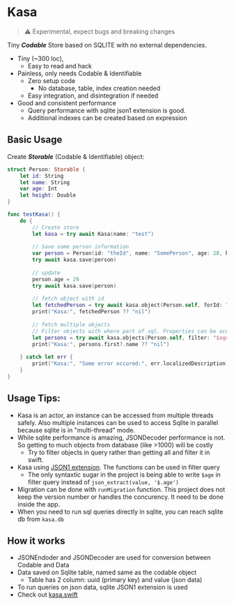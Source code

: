 # Kasa

> ⚠ Experimental, expect bugs and breaking changes

Tiny ***Codable*** Store based on SQLITE with no external dependencies.

- Tiny (~300 loc),
    - Easy to read and hack
- Painless, only needs Codable & Identifiable
    - Zero setup code
        - No database, table, index creation needed 
    - Easy integration, and disintegration if needed
- Good and consistent performance
    - Query performance with sqlite json1 extension is good. 
    - Additional indexes can be created based on expression

## Basic Usage

Create ***Storable*** (Codable & Identifiable) object:

```swift
struct Person: Storable {
    let id: String
    let name: String
    var age: Int
    let height: Double
}

func testKasa() {
    do {
        // Create store
        let kasa = try await Kasa(name: "test")
        
        // Save some person information
        var person = Person(id: "theId", name: "SomePerson", age: 28, height: 172.3)
        try await kasa.save(person)
        
        // update
        person.age = 29
        try await kasa.save(person)
    
        // fetch object with id
        let fetchedPerson = try await kasa.object(Person.self, forId: "theId")
        print("Kasa:", fetchedPerson ?? "nil")
    
        // fetch multiple objects
        // Filter objects with where part of sql. Properties can be accessed with $ sign. Accessing nested objects is also possible like $person.adress.postCode
        let persons = try await kasa.objects(Person.self, filter: "$age >= ? and $height < ?", params: [30, 175], limit: 7)
        print("Kasa:", persons.first?.name ?? "nil")
    
    } catch let err {
        print("Kasa:", "Some error occured:", err.localizedDescription)
    }
}
```

## Usage Tips:
- Kasa is an actor, an instance can be accessed from multiple threads safely. Also multiple instances can be used to access Sqlite in parallel because sqlite is in "multi-thread" mode.
- While sqlite performance is amazing, JSONDecoder performance is not. So getting to much objects from database (like >1000) will be costly
    - Try to filter objects in query rather than getting all and filter it in swift.
- Kasa using [JSON1 extension](https://www.sqlite.org/json1.html). The functions can be used in filter query
    - The only syntaxtic sugar in the project is being able to write `$age` in filter query instead of `json_extract(value, '$.age')`
- Migration can be done with `runMigration` function. This project does not keep the version number or handles the concurency. It need to be done inside the app.
- When you need to run sql queries directly in sqlite, you can reach sqlite db from `kasa.db`

## How it works
- JSONEndoder and JSONDecoder are used for conversion between Codable and Data
- Data saved on Sqlite table, named same as the codable object
    - Table has 2 column: uuid (primary key) and value (json data)
- To run queries on json data, sqlite JSON1 extension is used
- Check out [kasa.swift](https://github.com/metinn/kasa/blob/master/Sources/kasa/kasa.swift) 
